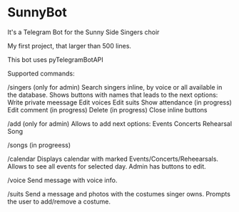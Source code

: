 # SunnyBot
It's a Telegram Bot for the Sunny Side Singers choir

My first project, that larger than 500 lines.

This bot uses pyTelegramBotAPI

Supported commands:

/singers (only for admin)
Search singers inline, by voice or all available in the database. Shows buttons with names that leads to the next options:
Write private meessage
Edit voices
Edit suits
Show attendance (in progress)
Edit comment (in progress)
Delete (in progress)
Close inline buttons

/add (only for admin)
Allows to add next options:
Events
Concerts
Rehearsal
Song

/songs (in progreess)

/calendar
Displays calendar with marked Events/Concerts/Reheearsals. Allows to see all events for selected day. Admin has buttons to edit.

/voice
Send message with voice info.

/suits
Send a message and photos with the costumes singer owns. Prompts the user to add/remove a costume.

